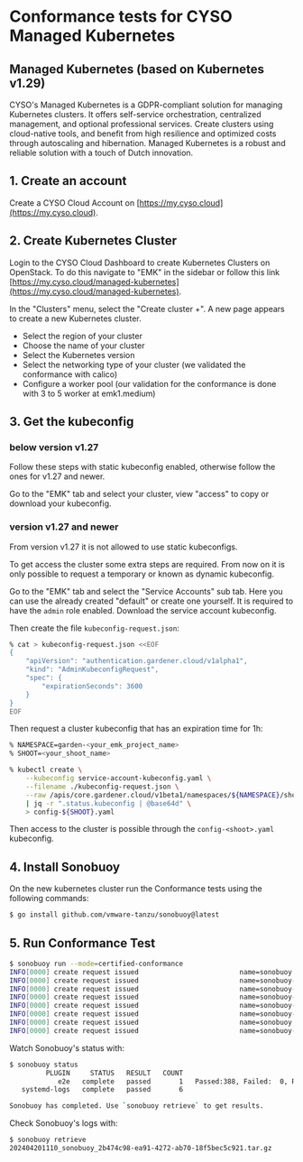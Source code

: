 # Conformance tests for CYSO Managed Kubernetes

## Managed Kubernetes (based on Kubernetes v1.29)

CYSO's Managed Kubernetes is a GDPR-compliant solution for managing Kubernetes clusters. It offers self-service orchestration, centralized management, and optional professional services. Create clusters using cloud-native tools, and benefit from high resilience and optimized costs through autoscaling and hibernation. Managed Kubernetes is a robust and reliable solution with a touch of Dutch innovation.

## 1. Create an account
Create a CYSO Cloud Account on [https://my.cyso.cloud](https://my.cyso.cloud).

## 2. Create Kubernetes Cluster

Login to the CYSO Cloud Dashboard to create Kubernetes Clusters on OpenStack. To do this navigate to "EMK" in the sidebar or follow this link [https://my.cyso.cloud/managed-kubernetes](https://my.cyso.cloud/managed-kubernetes).

In the "Clusters" menu, select the "Create cluster +". A new page appears to create a new Kubernetes cluster.
- Select the region of your cluster
- Choose the name of your cluster
- Select the Kubernetes version
- Select the networking type of your cluster (we validated the conformance with calico)
- Configure a worker pool (our validation for the conformance is done with 3 to 5 worker at emk1.medium)

## 3. Get the kubeconfig

### below version v1.27

Follow these steps with static kubeconfig enabled, otherwise follow the ones for v1.27 and newer.

Go to the "EMK" tab and select your cluster, view "access" to copy or download your kubeconfig.

### version v1.27 and newer

From version v1.27 it is not allowed to use static kubeconfigs.

To get access the cluster some extra steps are required. From now on it is only possible to request a temporary or known as dynamic kubeconfig.

Go to the "EMK" tab and select the "Service Accounts" sub tab. Here you can use the already created "default" or create one yourself. It is required to have the `admin` role enabled. Download the service account kubeconfig.

Then create the file `kubeconfig-request.json`:
```bash
% cat > kubeconfig-request.json <<EOF
{
    "apiVersion": "authentication.gardener.cloud/v1alpha1",
    "kind": "AdminKubeconfigRequest",
    "spec": {
        "expirationSeconds": 3600
    }
}
EOF
```
Then request a cluster kubeconfig that has an expiration time for 1h:
```bash
% NAMESPACE=garden-<your_emk_project_name>
% SHOOT=<your_shoot_name>

% kubectl create \
    --kubeconfig service-account-kubeconfig.yaml \
    --filename ./kubeconfig-request.json \
    --raw /apis/core.gardener.cloud/v1beta1/namespaces/${NAMESPACE}/shoots/${SHOOT}/adminkubeconfig \
    | jq -r ".status.kubeconfig | @base64d" \
    > config-${SHOOT}.yaml
```
Then access to the cluster is possible through the `config-<shoot>.yaml` kubeconfig.

## 4. Install Sonobuoy

On the new kubernetes cluster run the Conformance tests using the following
commands:

```sh
$ go install github.com/vmware-tanzu/sonobuoy@latest

```

## 5. Run Conformance Test

```sh
$ sonobuoy run --mode=certified-conformance
INFO[0000] create request issued                         name=sonobuoy namespace= resource=namespaces
INFO[0000] create request issued                         name=sonobuoy-serviceaccount namespace=sonobuoy resource=serviceaccounts
INFO[0000] create request issued                         name=sonobuoy-serviceaccount-sonobuoy namespace= resource=clusterrolebindings
INFO[0000] create request issued                         name=sonobuoy-serviceaccount-sonobuoy namespace= resource=clusterroles
INFO[0000] create request issued                         name=sonobuoy-config-cm namespace=sonobuoy resource=configmaps
INFO[0000] create request issued                         name=sonobuoy-plugins-cm namespace=sonobuoy resource=configmaps
INFO[0000] create request issued                         name=sonobuoy namespace=sonobuoy resource=pods
INFO[0000] create request issued                         name=sonobuoy-aggregator namespace=sonobuoy resource=services
```

Watch Sonobuoy's status with:

```sh
$ sonobuoy status
         PLUGIN     STATUS   RESULT   COUNT                                PROGRESS
            e2e   complete   passed       1   Passed:388, Failed:  0, Remaining:  0
   systemd-logs   complete   passed       6                                        

Sonobuoy has completed. Use `sonobuoy retrieve` to get results.
```

Check Sonobuoy's logs with:
```sh
$ sonobuoy retrieve
202404201110_sonobuoy_2b474c98-ea91-4272-ab70-18f5bec5c921.tar.gz
```